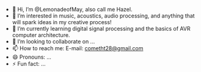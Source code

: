 - 👋 Hi, I’m @LemonadeofMay, also call me Hazel.
- 👀 I’m interested in music, acoustics, audio processing, and anything that will spark ideas in my creative process!
- 🌱 I’m currently learning digital signal processing and the basics of AVR computer architecture.
- 💞️ I’m looking to collaborate on ...
- 📫 How to reach me: E-mail: cometht28@gmail.com
- 😄 Pronouns: ...
- ⚡ Fun fact: ...

<!---
LemonadeofMay/LemonadeofMay is a ✨ special ✨ repository because its `README.md` (this file) appears on your GitHub profile.
You can click the Preview link to take a look at your changes.
--->
